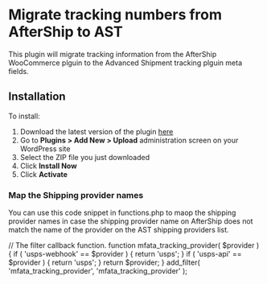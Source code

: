 # Migrate tracking numbers from AfterShip to AST  

This plugin will migrate tracking information from the AfterShip WooCommerce plguin to the Advanced Shipment tracking plguin meta fields.

## Installation

To install:

1. Download the latest version of the plugin [here](https://github.com/zorem/migrate-from-aftership-to-ast/archive/refs/heads/main.zip)
1. Go to **Plugins > Add New > Upload** administration screen on your WordPress site
1. Select the ZIP file you just downloaded
1. Click **Install Now**
1. Click **Activate**

### Map the Shipping provider names

You can use this code snippet in functions.php to maop the shipping provider names in case the shipping provider name on AfterShip does not match the name of the provider on the AST shipping providers list.

// The filter callback function.
function mfata_tracking_provider( $provider ) {
    if ( 'usps-webhook' == $provider ) {
		return 'usps';
	}
	if ( 'usps-api' == $provider ) {
		return 'usps';
	}
    return $provider;
}
add_filter( 'mfata_tracking_provider', 'mfata_tracking_provider' );
